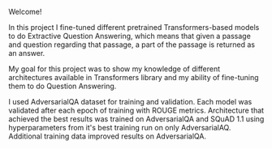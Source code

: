Welcome!

In this project I fine-tuned different pretrained Transformers-based models to do Extractive Question Answering, which means 
that given a passage and question regarding that passage, a part of the passage is returned as an answer.

My goal for this project was to show my knowledge of different architectures available in Transformers library and my ability of fine-tuning them to do Question Answering.

I used AdversarialQA dataset for training and validation. Each model was validated after each epoch of training with ROUGE metrics. 
Architecture that achieved the best results was trained on AdversarialQA and SQuAD 1.1 using hyperparameters from it's best training run on only AdversarialAQ.
Additional training data improved results on AdversarialQA.
